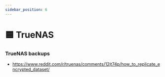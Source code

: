 ```yaml
---
sidebar_position: 6
---
```


# 🟦 TrueNAS

### TrueNAS backups

- https://www.reddit.com/r/truenas/comments/12jt74p/how_to_replicate_encrypted_dataset/